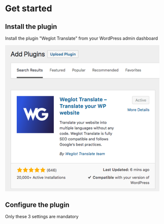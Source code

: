 # Get started

## Install the plugin

Install the plugin "Weglot Translate" from your WordPress admin dashboard

![Find &amp; install Weglot from your WordPress dashboard](../../.gitbook/assets/capture-de-cran-2018-05-03-a-15.47.23.png)

## Configure the plugin

Only these 3 settings are mandatory




